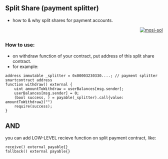 ## Split Share (payment splitter)

- how to & why split shares for payment accounts.

<p align="right">
  <a href="https://github.com/mosi-sol/5min" target="blank">
    <img src="https://img.shields.io/badge/5%20minutes%20in%20solidity-live%20video%20in%20random%20time%20of%20day-white?style=for-the-badge&logo=solidity&labelColor=black" alt="mosi-sol" />
  </a>  
</p>

##

### How to use:
- on withdraw function of your contract, put address of this split share contract.
- for example:

```
address immutable _splitter = 0x00003230330....; // payment splitter smartcontract address
function withdraw() external {
    uint amountToWithdraw = userBalances[msg.sender];
    userBalances[msg.sender] = 0;
    (bool success, ) = payable(_splitter).call{value: amountToWithdraw}("")
    require(success);
}
```

## AND
you can add LOW-LEVEL recieve function on split payment contract, like:
```
receive() external payable{}
fallback() external payable{}
```
